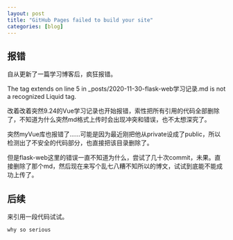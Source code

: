 ```yaml
---
layout: post
title: "GitHub Pages failed to build your site"
categories: [blog]
---
```


## 报错
自从更新了一篇学习博客后，疯狂报错。  

The tag extends on line 5 in _posts/2020-11-30-flask-web学习记录.md is not a recognized Liquid tag.  

改着改着突然9.24的Vue学习记录也开始报错，索性把所有引用的代码全部删除了，不知道为什么突然md格式上传时会出现冲突和错误，也不太想深究了。  

突然myVue库也报错了……可能是因为最近刚把他从private设成了public，所以检测出了不安全的代码部分，也直接把该目录删除了。  

但是flask-web这里的错误一直不知道为什么，尝试了几十次commit，未果。直接删除了那个md，然后现在来写个乱七八糟不知所以的博文，试试到底能不能成功上传了。

## 后续

来引用一段代码试试。

    why so serious